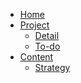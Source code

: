 * [Home](/)
* [Project]()
  * [Detail](/project/detail.md)
  * [To-do](/project/todo.md)
* [Content]()
  * [Strategy](/content/strategy.md)